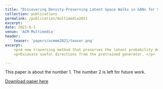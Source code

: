 ```yaml
---
title: "Discovering Density-Preserving Latent Space Walks in GANs for Semantic Image Transformations"
collection: publications
permalink: /publication/multimedia2021
excerpt: ''
date: 2021-6-1
venue: 'ACM Multimedia'
header:
    teaser: 'papers/acmmm2021/teaser.png'
excerpt:
    <p>A new traversing method that preserves the latent probability density. </p>
    <p>Excavate useful directions from the pretrained generator. </p>

---
```


This paper is about the number 1. The number 2 is left for future work.

[Download paper here](https://1drv.ms/b/s!AqN-jN9xngyFohsv5_4BvANJPMcG)